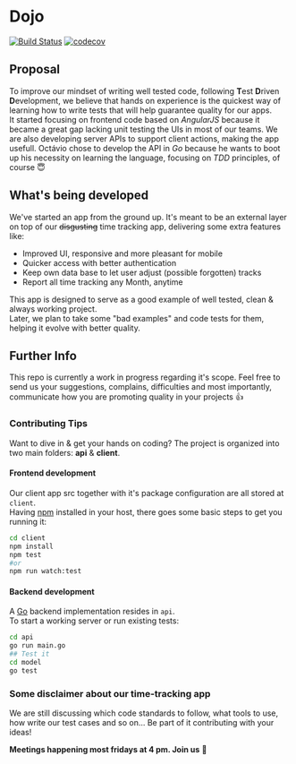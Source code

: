 # Dojo

[![Build Status](https://travis-ci.org/NeowayLabs/dojo.svg?branch=master)](https://travis-ci.org/NeowayLabs/dojo)
[![codecov](https://codecov.io/gh/NeowayLabs/dojo/branch/master/graph/badge.svg)](https://codecov.io/gh/NeowayLabs/dojo)

## Proposal
To improve our mindset of writing well tested code, following **T**est **D**riven **D**evelopment, we believe that hands on experience is the quickest way of learning how to write tests that will help guarantee quality for our apps.  
It started focusing on frontend code based on _AngularJS_ because it became a great gap lacking unit testing the UIs in most of our teams. We are also developing server APIs to support client actions, making the app usefull. Octávio chose to develop the API in _Go_ because he wants to boot up his necessity on learning the language, focusing on _TDD_ principles, of course :innocent:

## What's being developed
We've started an app from the ground up. It's meant to be an external layer on top of our ~~disgusting~~ time tracking app, delivering some extra features like:
- Improved UI, responsive and more pleasant for mobile
- Quicker access with better authentication
- Keep own data base to let user adjust (possible forgotten) tracks
- Report all time tracking any Month, anytime

This app is designed to serve as a good example of well tested, clean & always working project.  
Later, we plan to take some "bad examples" and code tests for them, helping it evolve with better quality.

## Further Info
This repo is currently a work in progress regarding it's scope. Feel free to send us your suggestions, complains, difficulties and most importantly, communicate how you are promoting quality in your projects :+1:

### Contributing Tips
Want to dive in & get your hands on coding? The project is organized into two main folders: **api** & **client**.
#### **Frontend** development
Our client app src together with it's package configuration are all stored at `client`.  
Having [npm](https://www.npmjs.com/) installed in your host, there goes some basic steps to get you running it:
```bash
cd client
npm install
npm test
#or
npm run watch:test
```

#### **Backend** development
A [Go](https://golang.org/) backend implementation resides in `api`.  
To start a working server or run existing tests:
```bash
cd api
go run main.go
## Test it
cd model
go test
```

### Some disclaimer about our time-tracking app
We are still discussing which code standards to follow, what tools to use, how write our test cases and so on... Be part of it contributing with your ideas!

**Meetings happening most fridays at 4 pm. Join us** :open_hands:
